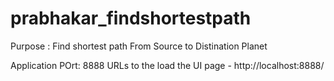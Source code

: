 # prabhakar_findshortestpath
Purpose : Find shortest path From Source to Distination Planet

Application POrt: 8888
URLs to the load the UI page - http://localhost:8888/

